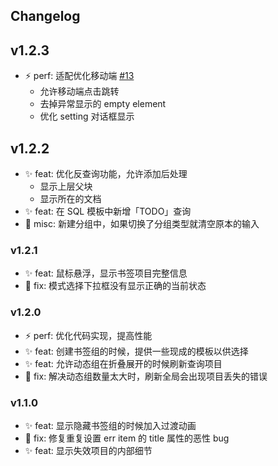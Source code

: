## Changelog

## v1.2.3

- ⚡ perf: 适配优化移动端 [#13](https://github.com/frostime/sy-bookmark-plus/issues/13)
  - 允许移动端点击跳转
  - 去掉异常显示的 empty element
  - 优化 setting 对话框显示

## v1.2.2

- ✨ feat: 优化反查询功能，允许添加后处理
  - 显示上层父块
  - 显示所在的文档
- ✨ feat: 在 SQL 模板中新增「TODO」查询
- 🎨 misc: 新建分组中，如果切换了分组类型就清空原本的输入

### v1.2.1

- ✨ feat: 鼠标悬浮，显示书签项目完整信息
- 🐛 fix: 模式选择下拉框没有显示正确的当前状态

### v1.2.0

- ⚡ perf: 优化代码实现，提高性能
- ✨ feat: 创建书签组的时候，提供一些现成的模板以供选择
- ✨ feat: 允许动态组在折叠展开的时候刷新查询项目
- 🐛 fix: 解决动态组数量太大时，刷新全局会出现项目丢失的错误

### v1.1.0

- ✨ feat: 显示隐藏书签组的时候加入过渡动画
- 🐛 fix: 修复重复设置 err item 的 title 属性的恶性 bug
- ✨ feat: 显示失效项目的内部细节
